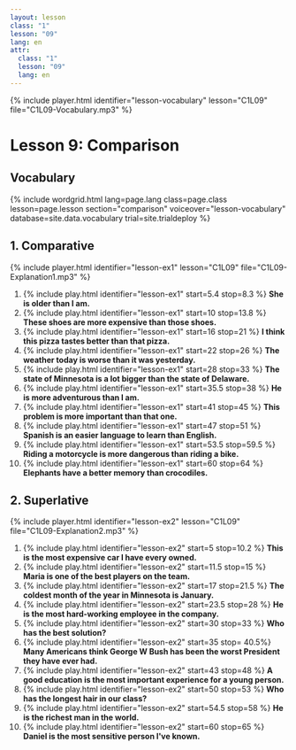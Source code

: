```yaml
---
layout: lesson
class: "1"
lesson: "09"
lang: en
attr:
  class: "1"
  lesson: "09"
  lang: en
---
```



{% include player.html identifier="lesson-vocabulary" lesson="C1L09" file="C1L09-Vocabulary.mp3" %}

# Lesson 9: Comparison 

## Vocabulary

{% include wordgrid.html lang=page.lang
		class=page.class 
		lesson=page.lesson 
		section="comparison"
		voiceover="lesson-vocabulary"
		database=site.data.vocabulary 
		trial=site.trialdeploy %}

## 1. Comparative
{% include player.html identifier="lesson-ex1" lesson="C1L09" file="C1L09-Explanation1.mp3" %}

1. {% include play.html identifier="lesson-ex1" start=5.4 stop=8.3 %} __She is older than I am.__   
2. {% include play.html identifier="lesson-ex1" start=10 stop=13.8 %} __These shoes are more expensive than those shoes.__   
3. {% include play.html identifier="lesson-ex1" start=16 stop=21 %} __I think this pizza tastes better than that pizza.__   
4. {% include play.html identifier="lesson-ex1" start=22 stop=26 %} __The weather today is worse than it was yesterday.__   
5. {% include play.html identifier="lesson-ex1" start=28 stop=33 %} __The state of Minnesota is a lot bigger than the state of Delaware.__   
6. {% include play.html identifier="lesson-ex1" start=35.5 stop=38 %} __He is more adventurous than I am.__   
7. {% include play.html identifier="lesson-ex1" start=41 stop=45 %} __This problem is more important than that one.__   
8. {% include play.html identifier="lesson-ex1" start=47 stop=51 %} __Spanish is an easier language to learn than English.__   
9. {% include play.html identifier="lesson-ex1" start=53.5 stop=59.5 %} __Riding a motorcycle is more dangerous than riding a bike.__   
10. {% include play.html identifier="lesson-ex1" start=60 stop=64 %} __Elephants have a better memory than crocodiles.__   

## 2. Superlative
{% include player.html identifier="lesson-ex2" lesson="C1L09" file="C1L09-Explanation2.mp3" %}

1. {% include play.html identifier="lesson-ex2" start=5 stop=10.2 %} __This is the most expensive car I have every owned.__   
2. {% include play.html identifier="lesson-ex2" start=11.5 stop=15 %} __Maria is one of the best players on the team.__   
3. {% include play.html identifier="lesson-ex2" start=17 stop=21.5 %} __The coldest month of the year in Minnesota is January.__   
4. {% include play.html identifier="lesson-ex2" start=23.5 stop=28 %} __He is the most hard-working employee in the company.__   
5. {% include play.html identifier="lesson-ex2" start=30 stop=33 %} __Who has the best solution?__   
6. {% include play.html identifier="lesson-ex2" start=35 stop= 40.5%} __Many Americans think George W Bush has been the worst President they have ever had.__   
7. {% include play.html identifier="lesson-ex2" start=43 stop=48 %} __A good education is the most important experience for a young person.__   
8. {% include play.html identifier="lesson-ex2" start=50 stop=53 %} __Who has the longest hair in our class?__   
9. {% include play.html identifier="lesson-ex2" start=54.5 stop=58 %} __He is the richest man in the world.__   
10. {% include play.html identifier="lesson-ex2" start=60 stop=65 %} __Daniel is the most sensitive person I've known.__   